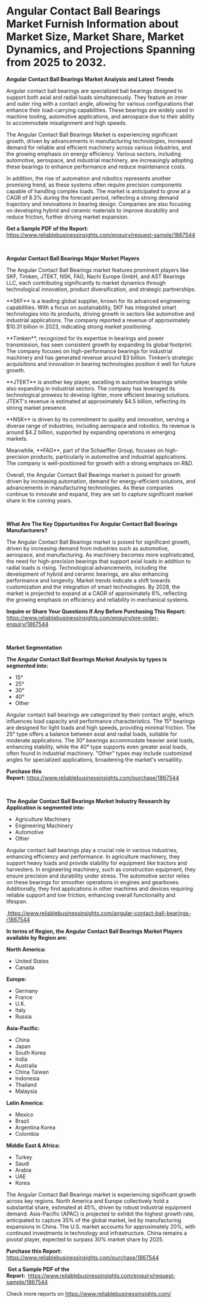 <p><h1>Angular Contact Ball Bearings Market Furnish Information about Market Size, Market Share, Market Dynamics, and Projections Spanning from 2025 to 2032.</h1></p><p><strong>Angular Contact Ball Bearings Market Analysis and Latest Trends</strong></p>
<p><p>Angular contact ball bearings are specialized ball bearings designed to support both axial and radial loads simultaneously. They feature an inner and outer ring with a contact angle, allowing for various configurations that enhance their load-carrying capabilities. These bearings are widely used in machine tooling, automotive applications, and aerospace due to their ability to accommodate misalignment and high speeds.</p><p>The Angular Contact Ball Bearings Market is experiencing significant growth, driven by advancements in manufacturing technologies, increased demand for reliable and efficient machinery across various industries, and the growing emphasis on energy efficiency. Various sectors, including automotive, aerospace, and industrial machinery, are increasingly adopting these bearings to enhance performance and reduce maintenance costs.</p><p>In addition, the rise of automation and robotics represents another promising trend, as these systems often require precision components capable of handling complex loads. The market is anticipated to grow at a CAGR of 8.3% during the forecast period, reflecting a strong demand trajectory and innovations in bearing design. Companies are also focusing on developing hybrid and ceramic materials to improve durability and reduce friction, further driving market expansion.</p></p>
<p><strong>Get a Sample PDF of the Report:&nbsp;</strong> <a href="https://www.reliablebusinessinsights.com/enquiry/request-sample/1867544?utm_campaign=3350&utm_medium=2&utm_source=Github&utm_content=ia&utm_term=01042025&utm_id=angular-contact-ball-bearings">https://www.reliablebusinessinsights.com/enquiry/request-sample/1867544</a></p>
<p>&nbsp;</p>
<p><strong>Angular Contact Ball Bearings Major Market Players</strong></p>
<p><p>The Angular Contact Ball Bearings market features prominent players like SKF, Timken, JTEKT, NSK, FAG, Nachi Europe GmbH, and AST Bearings LLC, each contributing significantly to market dynamics through technological innovation, product diversification, and strategic partnerships.</p><p>**SKF** is a leading global supplier, known for its advanced engineering capabilities. With a focus on sustainability, SKF has integrated smart technologies into its products, driving growth in sectors like automotive and industrial applications. The company reported a revenue of approximately $10.31 billion in 2023, indicating strong market positioning.</p><p>**Timken**, recognized for its expertise in bearings and power transmission, has seen consistent growth by expanding its global footprint. The company focuses on high-performance bearings for industrial machinery and has generated revenue around $3 billion. Timken’s strategic acquisitions and innovation in bearing technologies position it well for future growth.</p><p>**JTEKT** is another key player, excelling in automotive bearings while also expanding in industrial sectors. The company has leveraged its technological prowess to develop lighter, more efficient bearing solutions. JTEKT's revenue is estimated at approximately $4.5 billion, reflecting its strong market presence.</p><p>**NSK** is driven by its commitment to quality and innovation, serving a diverse range of industries, including aerospace and robotics. Its revenue is around $4.2 billion, supported by expanding operations in emerging markets.</p><p>Meanwhile, **FAG**, part of the Schaeffler Group, focuses on high-precision products, particularly in automotive and industrial applications. The company is well-positioned for growth with a strong emphasis on R&D. </p><p>Overall, the Angular Contact Ball Bearings market is poised for growth driven by increasing automation, demand for energy-efficient solutions, and advancements in manufacturing technologies. As these companies continue to innovate and expand, they are set to capture significant market share in the coming years.</p></p>
<p>&nbsp;</p>
<p><strong>What Are The Key Opportunities For Angular Contact Ball Bearings Manufacturers?</strong></p>
<p><p>The Angular Contact Ball Bearings market is poised for significant growth, driven by increasing demand from industries such as automotive, aerospace, and manufacturing. As machinery becomes more sophisticated, the need for high-precision bearings that support axial loads in addition to radial loads is rising. Technological advancements, including the development of hybrid and ceramic bearings, are also enhancing performance and longevity. Market trends indicate a shift towards customization and the integration of smart technologies. By 2028, the market is projected to expand at a CAGR of approximately 6%, reflecting the growing emphasis on efficiency and reliability in mechanical systems.</p></p>
<p><strong>Inquire or Share Your Questions If Any Before Purchasing This Report:</strong> <a href="https://www.reliablebusinessinsights.com/enquiry/pre-order-enquiry/1867544?utm_campaign=3350&utm_medium=2&utm_source=Github&utm_content=ia&utm_term=01042025&utm_id=angular-contact-ball-bearings">https://www.reliablebusinessinsights.com/enquiry/pre-order-enquiry/1867544</a></p>
<p>&nbsp;</p>
<p><strong>Market Segmentation</strong></p>
<p><strong>The Angular Contact Ball Bearings Market Analysis by types is segmented into:</strong></p>
<p><ul><li>15°</li><li>25°</li><li>30°</li><li>40°</li><li>Other</li></ul></p>
<p><p>Angular contact ball bearings are categorized by their contact angle, which influences load capacity and performance characteristics. The 15° bearings are designed for light loads and high speeds, providing minimal friction. The 25° type offers a balance between axial and radial loads, suitable for moderate applications. The 30° bearings accommodate heavier axial loads, enhancing stability, while the 40° type supports even greater axial loads, often found in industrial machinery. "Other" types may include customized angles for specialized applications, broadening the market's versatility.</p></p>
<p><strong>Purchase this Report:&nbsp;</strong><a href="https://www.reliablebusinessinsights.com/purchase/1867544?utm_campaign=3350&utm_medium=2&utm_source=Github&utm_content=ia&utm_term=01042025&utm_id=angular-contact-ball-bearings">https://www.reliablebusinessinsights.com/purchase/1867544</a></p>
<p>&nbsp;</p>
<p><strong>The Angular Contact Ball Bearings Market Industry Research by Application is segmented into:</strong></p>
<p><ul><li>Agriculture Machinery</li><li>Engineering Machinery</li><li>Automotive</li><li>Other</li></ul></p>
<p><p>Angular contact ball bearings play a crucial role in various industries, enhancing efficiency and performance. In agriculture machinery, they support heavy loads and provide stability for equipment like tractors and harvesters. In engineering machinery, such as construction equipment, they ensure precision and durability under stress. The automotive sector relies on these bearings for smoother operations in engines and gearboxes. Additionally, they find applications in other machines and devices requiring reliable support and low friction, enhancing overall functionality and lifespan.</p></p>
<p><a href="https://www.reliablebusinessinsights.com/angular-contact-ball-bearings-r1867544?utm_campaign=3350&utm_medium=2&utm_source=Github&utm_content=ia&utm_term=01042025&utm_id=angular-contact-ball-bearings">&nbsp;https://www.reliablebusinessinsights.com/angular-contact-ball-bearings-r1867544</a></p>
<p><strong>In terms of Region, the Angular Contact Ball Bearings Market Players available by Region are:</strong></p>
<p>
    <p> <strong> North America: </strong>
        <ul>
            <li>United States</li>
            <li>Canada</li>
        </ul>
        </p> 
    <p> <strong> Europe: </strong>
        <ul>
            <li>Germany</li>
            <li>France</li>
            <li>U.K.</li>
            <li>Italy</li>
            <li>Russia</li>
        </ul>
        </p> 
    <p> <strong> Asia-Pacific: </strong>
        <ul>
            <li>China</li>
            <li>Japan</li>
            <li>South Korea</li>
            <li>India</li>
            <li>Australia</li>
            <li>China Taiwan</li>
            <li>Indonesia</li>
            <li>Thailand</li>
            <li>Malaysia</li>
        </ul>
        </p> 
    <p> <strong> Latin America: </strong>
        <ul>
            <li>Mexico</li>
            <li>Brazil</li>
            <li>Argentina Korea</li>
            <li>Colombia</li>
        </ul>
        </p> 
    <p> <strong> Middle East & Africa: </strong>
        <ul>
            <li>Turkey</li>
            <li>Saudi</li>
            <li>Arabia</li>
            <li>UAE</li>
            <li>Korea</li>
        </ul>
    </p>
    </p>
<p><p>The Angular Contact Ball Bearings market is experiencing significant growth across key regions. North America and Europe collectively hold a substantial share, estimated at 45%, driven by robust industrial equipment demand. Asia-Pacific (APAC) is projected to exhibit the highest growth rate, anticipated to capture 35% of the global market, led by manufacturing expansions in China. The U.S. market accounts for approximately 20%, with continued investments in technology and infrastructure. China remains a pivotal player, expected to surpass 30% market share by 2025.</p></p>
<p><strong>Purchase this Report: </strong><a href="https://www.reliablebusinessinsights.com/purchase/1867544?utm_campaign=3350&utm_medium=2&utm_source=Github&utm_content=ia&utm_term=01042025&utm_id=angular-contact-ball-bearings">https://www.reliablebusinessinsights.com/purchase/1867544</a></p>
<p>&nbsp;<strong>Get a Sample PDF of the Report:&nbsp;&nbsp;</strong><a href="https://www.reliablebusinessinsights.com/enquiry/request-sample/1867544?utm_campaign=3350&utm_medium=2&utm_source=Github&utm_content=ia&utm_term=01042025&utm_id=angular-contact-ball-bearings">https://www.reliablebusinessinsights.com/enquiry/request-sample/1867544</a></p>
<p><strong></strong></p>
<p>Check more reports on <a href="https://www.reliablebusinessinsights.com/?utm_campaign=3350&utm_medium=2&utm_source=Github&utm_content=ia&utm_term=01042025&utm_id=angular-contact-ball-bearings">https://www.reliablebusinessinsights.com/</a></p>